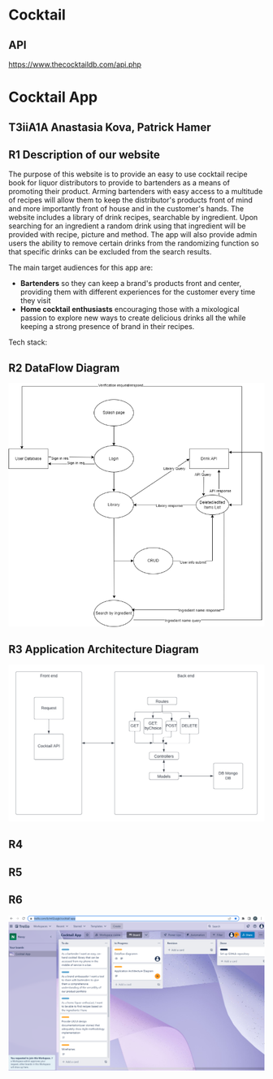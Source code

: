 # Cocktail
## API 
https://www.thecocktaildb.com/api.php


# Cocktail App
## T3iiA1A Anastasia Kova, Patrick Hamer

## R1 Description of our website
The purpose of this website is to provide an easy to use cocktail recipe book for liquor distributors to provide to bartenders as a means of promoting their product. Arming bartenders with easy access to a multitude of recipes will allow them to keep the distributor's products front of mind and more importantly front of house and in the customer's hands.
The website includes a library of drink recipes, searchable by ingredient. Upon searching for an ingredient a random drink using that ingredient will be provided with recipe, picture and method. The app will also provide admin users the ability to remove certain drinks from the randomizing function so that specific drinks can be excluded from the search results.

The main target audiences for this app are:
- **Bartenders** so they can keep a brand's products front and center, providing them with different experiences for the customer every time they visit
- **Home cocktail enthusiasts** encouraging those with a mixological passion to explore new ways to create delicious drinks all the while keeping a strong presence of brand in their recipes.

Tech stack:


## R2 DataFlow Diagram
<img src="./docs/DFD.png" alt="DFD for Cocktail">

## R3 Application Architecture Diagram 
<img src="./docs/AAD.png" alt="AAD for Cocktail">

## R4

## R5

## R6
<img src="./docs/trello-day-one.png" alt="Trello board Day 1">